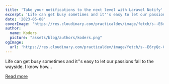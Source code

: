 ```yaml
---
title: 'Take your notifications to the next level with Laravel Notify'
excerpt: 'Life can get busy sometimes and it''s easy to let our passions fall to the wayside. I know how...'
date: '2023-05-08'
coverImage: 'https://res.cloudinary.com/practicaldev/image/fetch/s--E6ryQc-G--/c_imagga_scale,f_auto,fl_progressive,h_420,q_auto,w_1000/https://dev-to-uploads.s3.amazonaws.com/uploads/articles/7g6ewo3a41vhvklv34jw.png'
author:
  name: Koders
  picture: "assets/blog/authors/koders.png"
ogImage:
  url: 'https://res.cloudinary.com/practicaldev/image/fetch/s--E6ryQc-G--/c_imagga_scale,f_auto,fl_progressive,h_420,q_auto,w_1000/https://dev-to-uploads.s3.amazonaws.com/uploads/articles/7g6ewo3a41vhvklv34jw.png'
---
```


Life can get busy sometimes and it''s easy to let our passions fall to the wayside. I know how...

[Read more](https://dev.to/codeofrelevancy/take-your-notifications-to-the-next-level-with-laravel-notify-1gcn)
